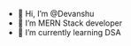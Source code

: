 - 👋 Hi, I’m @Devanshu
- 👀 I’m MERN Stack developer
- 🌱 I’m currently learning DSA

<!---
Honey-Dev/Honey-Dev is a ✨ special ✨ repository because its `README.md` (this file) appears on your GitHub profile.
You can click the Preview link to take a look at your changes.
--->

